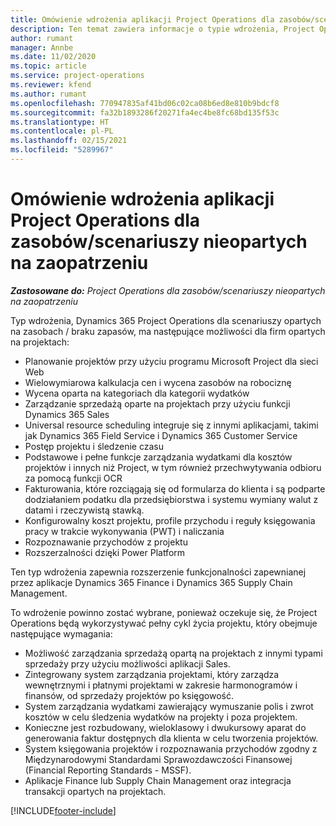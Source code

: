 ```yaml
---
title: Omówienie wdrożenia aplikacji Project Operations dla zasobów/scenariuszy nieopartych na zaopatrzeniu
description: Ten temat zawiera informacje o typie wdrożenia, Project Operations dla scenariuszy opartych na zasobach / niezamieszczonych.
author: rumant
manager: Annbe
ms.date: 11/02/2020
ms.topic: article
ms.service: project-operations
ms.reviewer: kfend
ms.author: rumant
ms.openlocfilehash: 770947835af41bd06c02ca08b6ed8e810b9bdcf8
ms.sourcegitcommit: fa32b1893286f20271fa4ec4be8fc68bd135f53c
ms.translationtype: HT
ms.contentlocale: pl-PL
ms.lasthandoff: 02/15/2021
ms.locfileid: "5289967"
---
```

# <a name="project-operations-for-resourcenon-stocked-based-scenarios-deployment-overview"></a>Omówienie wdrożenia aplikacji Project Operations dla zasobów/scenariuszy nieopartych na zaopatrzeniu

_**Zastosowane do:** Project Operations dla zasobów/scenariuszy nieopartych na zaopatrzeniu_

Typ wdrożenia, Dynamics 365 Project Operations dla scenariuszy opartych na zasobach / braku zapasów, ma następujące możliwości dla firm opartych na projektach:

- Planowanie projektów przy użyciu programu Microsoft Project dla sieci Web
- Wielowymiarowa kalkulacja cen i wycena zasobów na robociznę
- Wycena oparta na kategoriach dla kategorii wydatków
- Zarządzanie sprzedażą oparte na projektach przy użyciu funkcji Dynamics 365 Sales
- Universal resource scheduling integruje się z innymi aplikacjami, takimi jak Dynamics 365 Field Service i Dynamics 365 Customer Service
- Postęp projektu i śledzenie czasu
- Podstawowe i pełne funkcje zarządzania wydatkami dla kosztów projektów i innych niż Project, w tym również przechwytywania odbioru za pomocą funkcji OCR
- Fakturowania, które rozciągają się od formularza do klienta i są podparte dodziałaniem podatku dla przedsiębiorstwa i systemu wymiany walut z datami i rzeczywistą stawką.
- Konfigurowalny koszt projektu, profile przychodu i reguły księgowania pracy w trakcie wykonywania (PWT) i naliczania
- Rozpoznawanie przychodów z projektu
- Rozszerzalności dzięki Power Platform

Ten typ wdrożenia zapewnia rozszerzenie funkcjonalności zapewnianej przez aplikacje Dynamics 365 Finance i Dynamics 365 Supply Chain Management.

To wdrożenie powinno zostać wybrane, ponieważ oczekuje się, że Project Operations będą wykorzystywać pełny cykl życia projektu, który obejmuje następujące wymagania:

- Możliwość zarządzania sprzedażą opartą na projektach z innymi typami sprzedaży przy użyciu możliwości aplikacji Sales.
- Zintegrowany system zarządzania projektami, który zarządza wewnętrznymi i płatnymi projektami w zakresie harmonogramów i finansów, od sprzedaży projektów po księgowość.
- System zarządzania wydatkami zawierający wymuszanie polis i zwrot kosztów w celu śledzenia wydatków na projekty i poza projektem.
- Konieczne jest rozbudowany, wieloklasowy i dwukursowy aparat do generowania faktur dostępnych dla klienta w celu tworzenia projektów.
- System księgowania projektów i rozpoznawania przychodów zgodny z Międzynarodowymi Standardami Sprawozdawczości Finansowej (Financial Reporting Standards - MSSF).
- Aplikacje Finance lub Supply Chain Management oraz integracja transakcji opartych na projektach.


[!INCLUDE[footer-include](../includes/footer-banner.md)]